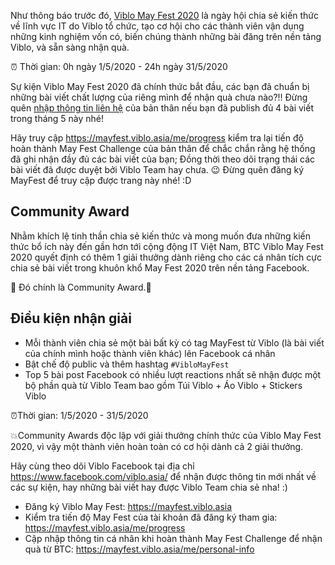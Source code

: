 Như thông báo trước đó, [Viblo May Fest 2020](https://mayfest.viblo.asia) là ngày hội chia sẻ kiến thức về lĩnh vực IT do Viblo tổ chức, tạo cơ hội cho các thành viên vận dụng những kinh nghiệm vốn có, biến chúng thành những bài đăng trên nền tảng Viblo, và sẵn sàng nhận quà. 

⏰ Thời gian: 0h ngày 1/5/2020 - 24h ngày 31/5/2020

Sự kiện Viblo May Fest 2020 đã chính thức bắt đầu, các bạn đã chuẩn bị những bài viết chất lượng của riêng mình để nhận quà chưa nào?!! Đừng quên [nhập thông tin liên hệ](https://mayfest.viblo.asia/me/personal-info) của bản thân nếu bạn đã publish đủ 4 bài viết trong tháng 5 này nhé!

Hãy truy cập https://mayfest.viblo.asia/me/progress kiểm tra lại tiến độ hoàn thành May Fest Challenge của bản thân để chắc chắn rằng hệ thống đã ghi nhận đầy đủ các bài viết của bạn; Đồng thời theo dõi trạng thái các bài viết đã được duyệt bởi Viblo Team hay chưa. :wink: 
Đừng quên đăng ký MayFest để truy cập được trang này nhé! :D

## Community Award

Nhằm khích lệ tinh thần chia sẻ kiến thức và mong muốn đưa những kiến thức bổ ích này đến gần hơn tới cộng động IT Việt Nam, BTC Viblo May Fest 2020 quyết định có thêm 1 giải thưởng dành riêng cho các cá nhân tích cực chia sẻ bài viết trong khuôn khổ May Fest 2020 trên nền tảng Facebook.

🌟 Đó chính là Community Award.🌟

## Điều kiện nhận giải

- Mỗi thành viên chia sẻ một bài bất kỳ có tag MayFest từ Viblo (là bài viết của chính mình hoặc thành viên khác) lên Facebook cá nhân
- Bật chế độ public và thêm hashtag `#VibloMayFest` 
- Top 5 bài post Facebook có nhiều lượt reactions nhất sẽ nhận được một bộ phần quà từ Viblo Team bao gồm Túi Viblo + Áo Viblo + Stickers Viblo

⏰Thời gian: 1/5/2020 - 31/5/2020

💥Community Awards độc lập với giải thưởng chính thức của Viblo May Fest 2020, vì vậy một thành viên hoàn toàn có cơ hội dành cả 2 giải thưởng.

Hãy cùng theo dõi Viblo Facebook tại địa chỉ https://www.facebook.com/viblo.asia/ để nhận được thông tin mới nhất về các sự kiện, hay những bài viết hay được Viblo Team chia sẻ nha! :)
- Đăng ký Viblo May Fest: https://mayfest.viblo.asia
- Kiểm tra tiến độ May Fest của tài khoản đã đăng ký tham gia: https://mayfest.viblo.asia/me/progress
- Cập nhập thông tin cá nhân khi hoàn thành May Fest Challenge để nhận quà từ BTC: https://mayfest.viblo.asia/me/personal-info